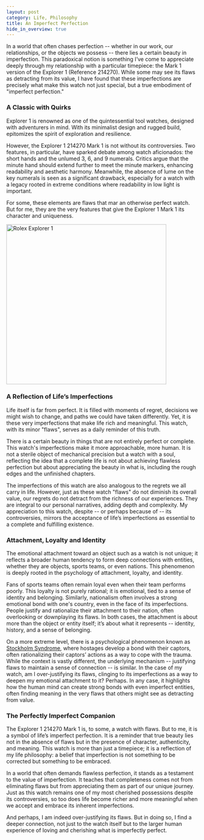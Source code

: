 ```yaml
---
layout: post
category: Life, Philosophy
title: An Imperfect Perfection
hide_in_overview: true
---
```


In a world that often chases perfection -- whether in our work, our
relationships, or the objects we possess -- there lies a certain
beauty in imperfection. This paradoxical notion is something I’ve come
to appreciate deeply through my relationship with a particular
timepiece: the Mark 1 version of the Explorer 1 (Reference
214270). While some may see its flaws as detracting from its value, I
have found that these imperfections are precisely what make this watch
not just special, but a true embodiment of "imperfect perfection."

### A Classic with Quirks

Explorer 1 is renowned as one of the quintessential tool
watches, designed with adventurers in mind. With its minimalist design
and rugged build, epitomizes the spirit of exploration and
resilience.

However, the Explorer 1 214270 Mark 1 is not without its
controversies. Two features, in particular, have sparked debate among
watch aficionados: the short hands and the unlumed 3, 6, and 9
numerals. Critics argue that the minute hand should extend further to
meet the minute markers, enhancing readability and aesthetic
harmony. Meanwhile, the absence of lume on the key numerals is seen as
a significant drawback, especially for a watch with a legacy rooted in
extreme conditions where readability in low light is important.

For some, these elements are flaws that mar an otherwise perfect
watch. But for me, they are the very features that give the Explorer 1
Mark 1 its character and uniqueness.

<img src="{{ site.baseurl }}/images/rolex-explorer-1.jpg" alt="Rolex Explorer 1" style="width: 420px;"/>

### A Reflection of Life’s Imperfections

Life itself is far from perfect. It is filled with moments of regret,
decisions we might wish to change, and paths we could have taken
differently. Yet, it is these very imperfections that make life rich
and meaningful. This watch, with its minor "flaws", serves as a daily
reminder of this truth.

There is a certain beauty in things that are not entirely perfect or
complete. This watch's imperfections make it more approachable, more
human. It is not a sterile object of mechanical precision but a watch
with a soul, reflecting the idea that a complete life is not about
achieving flawless perfection but about appreciating the beauty in
what is, including the rough edges and the unfinished chapters.

The imperfections of this watch are also analogous to the regrets we
all carry in life. However, just as these watch "flaws" do not
diminish its overall value, our regrets do not detract from the
richness of our experiences. They are integral to our personal
narratives, adding depth and complexity. My appreciation to this
watch, despite -- or perhaps because of -- its controversies, mirrors
the acceptance of life’s imperfections as essential to a complete and
fulfilling existence.

### Attachment, Loyalty and Identity

The emotional attachment toward an object such as a watch is not
unique; it reflects a broader human tendency to form deep connections
with entities, whether they are objects, sports teams, or
even nations. This phenomenon is deeply rooted in the psychology of
attachment, loyalty, and identity.

Fans of sports teams often remain loyal even when their team performs
poorly. This loyalty is not purely rational; it is emotional, tied to
a sense of identity and belonging. Similarly, nationalism often
involves a strong emotional bond with one's country, even in the face
of its imperfections. People justify and rationalize their attachment
to their nation, often overlooking or downplaying its flaws. In both
cases, the attachment is about more than the object or entity itself;
it’s about what it represents -- identity, history, and a sense of
belonging.

On a more extreme level, there is a psychological phenomenon known as
[Stockholm
Syndrome](https://en.wikipedia.org/wiki/Stockholm_syndrome), where
hostages develop a bond with their captors, often rationalizing their
captors’ actions as a way to cope with the trauma. While the context
is vastly different, the underlying mechanism -- justifying flaws to
maintain a sense of connection -- is similar. In the case of my watch,
am I over-justifying its flaws, clinging to its imperfections as a way
to deepen my emotional attachment to it? Perhaps. In any case, it
highlights how the human mind can create strong bonds with even
imperfect entities, often finding meaning in the very flaws that
others might see as detracting from value.

### The Perfectly Imperfect Companion

The Explorer 1 214270 Mark 1 is, to some, a watch with
flaws. But to me, it is a symbol of life’s imperfect perfection. It is
a reminder that true beauty lies not in the absence of flaws but in
the presence of character, authenticity, and meaning. This watch is
more than just a timepiece; it is a reflection of my life philosophy:
a belief that imperfection is not something to be corrected but
something to be embraced.

In a world that often demands flawless perfection, it stands as a
testament to the value of imperfection. It teaches that completeness
comes not from eliminating flaws but from appreciating them as part of
our unique journey. Just as this watch remains one of my most
cherished possessions despite its controversies, so too does life
become richer and more meaningful when we accept and embrace its
inherent imperfections.

And perhaps, I am indeed over-justifying its flaws. But in doing so, I
find a deeper connection, not just to the watch itself but to the
larger human experience of loving and cherishing what is imperfectly
perfect.
